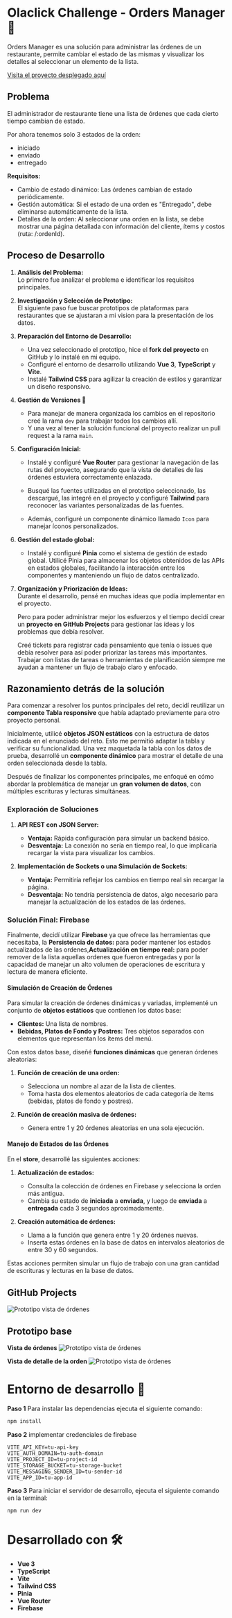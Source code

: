 # Olaclick Challenge - Orders Manager :rocket:

Orders Manager es una solución para administrar las órdenes de un restaurante, permite cambiar el estado de las mismas y visualizar los detalles al seleccionar un elemento de la lista.

[Visita el proyecto desplegado aquí](https://orders-manager-e23b3.web.app/orders)

## Problema

El administrador de restaurante tiene una lista de órdenes que cada cierto tiempo cambian de estado.

Por ahora tenemos solo 3 estados de la orden:

- iniciado
- enviado
- entregado

**Requisitos:**

- Cambio de estado dinámico: Las órdenes cambian de estado periódicamente.
- Gestión automática: Si el estado de una orden es "Entregado", debe eliminarse automáticamente de la lista.
- Detalles de la orden: Al seleccionar una orden en la lista, se debe mostrar una página detallada con información del cliente, ítems y costos (ruta: /:ordenId).

## Proceso de Desarrollo

1. **Análisis del Problema:**  
   Lo primero fue analizar el problema e identificar los requisitos principales.

2. **Investigación y Selección de Prototipo:**  
   El siguiente paso fue buscar prototipos de plataformas para restaurantes que se ajustaran a mi vision para la presentación de los datos.

3. **Preparación del Entorno de Desarrollo:**

   - Una vez seleccionado el prototipo, hice el **fork del proyecto** en GitHub y lo instalé en mi equipo.
   - Configuré el entorno de desarrollo utilizando **Vue 3**, **TypeScript** y **Vite**.
   - Instalé **Tailwind CSS** para agilizar la creación de estilos y garantizar un diseño responsivo.

4. **Gestión de Versiones 📌**

   - Para manejar de manera organizada los cambios en el repositorio creé la rama `dev` para trabajar todos los cambios allí.
   - Y una vez al tener la solución funcional del proyecto realizar un pull request a la rama `main`.

5. **Configuración Inicial:**

   - Instalé y configuré **Vue Router** para gestionar la navegación de las rutas del proyecto, asegurando que la vista de detalles de las órdenes estuviera correctamente enlazada.
   - Busqué las fuentes utilizadas en el prototipo seleccionado, las descargué, las integré en el proyecto y configuré **Tailwind** para reconocer las variantes personalizadas de las fuentes.

   - Además, configuré un componente dinámico llamado `Icon` para manejar íconos personalizados.

6. **Gestión del estado global:**

   - Instalé y configuré **Pinia** como el sistema de gestión de estado global. Utilicé Pinia para almacenar los objetos obtenidos de las APIs en estados globales, facilitando la interacción entre los componentes y manteniendo un flujo de datos centralizado.

7. **Organización y Priorización de Ideas:**  
    Durante el desarrollo, pensé en muchas ideas que podía implementar en el proyecto.

   Pero para poder administrar mejor los esfuerzos y el tiempo decidí crear un **proyecto en GitHub Projects** para gestionar las ideas y los problemas que debía resolver.

   Creé tickets para registrar cada pensamiento que tenía o issues que debía resolver para así poder priorizar las tareas más importantes. Trabajar con listas de tareas o herramientas de planificación siempre me ayudan a mantener un flujo de trabajo claro y enfocado.

## Razonamiento detrás de la solución

Para comenzar a resolver los puntos principales del reto, decidí reutilizar un **componente Tabla responsive** que había adaptado previamente para otro proyecto personal.

Inicialmente, utilicé **objetos JSON estáticos** con la estructura de datos indicada en el enunciado del reto. Esto me permitió adaptar la tabla y verificar su funcionalidad. Una vez maquetada la tabla con los datos de prueba, desarrollé un **componente dinámico** para mostrar el detalle de una orden seleccionada desde la tabla.

Después de finalizar los componentes principales, me enfoqué en cómo abordar la problemática de manejar un **gran volumen de datos**, con múltiples escrituras y lecturas simultáneas.

### Exploración de Soluciones

1. **API REST con JSON Server:**

   - **Ventaja:** Rápida configuración para simular un backend básico.
   - **Desventaja:** La conexión no sería en tiempo real, lo que implicaría recargar la vista para visualizar los cambios.

2. **Implementación de Sockets o una Simulación de Sockets:**

   - **Ventaja:** Permitiría reflejar los cambios en tiempo real sin recargar la página.
   - **Desventaja:** No tendría persistencia de datos, algo necesario para manejar la actualización de los estados de las órdenes.

### Solución Final: Firebase

Finalmente, decidí utilizar **Firebase** ya que ofrece las herramientas que necesitaba, la **Persistencia de datos:** para poder mantener los estados actualizados de las ordenes,**Actualización en tiempo real:** para poder remover de la lista aquellas ordenes que fueron entregadas y por la capacidad de manejar un alto volumen de operaciones de escritura y lectura de manera eficiente.

#### Simulación de Creación de Órdenes

Para simular la creación de órdenes dinámicas y variadas, implementé un conjunto de **objetos estáticos** que contienen los datos base:

- **Clientes:** Una lista de nombres.
- **Bebidas, Platos de Fondo y Postres:** Tres objetos separados con elementos que representan los ítems del menú.

Con estos datos base, diseñé **funciones dinámicas** que generan órdenes aleatorias:

1. **Función de creación de una orden:**

   - Selecciona un nombre al azar de la lista de clientes.
   - Toma hasta dos elementos aleatorios de cada categoría de ítems (bebidas, platos de fondo y postres).

2. **Función de creación masiva de órdenes:**
   - Genera entre 1 y 20 órdenes aleatorias en una sola ejecución.

#### Manejo de Estados de las Órdenes

En el **store**, desarrollé las siguientes acciones:

1. **Actualización de estados:**

   - Consulta la colección de órdenes en Firebase y selecciona la orden más antigua.
   - Cambia su estado de **iniciada** a **enviada**, y luego de **enviada** a **entregada** cada 3 segundos aproximadamente.

2. **Creación automática de órdenes:**
   - Llama a la función que genera entre 1 y 20 órdenes nuevas.
   - Inserta estas órdenes en la base de datos en intervalos aleatorios de entre 30 y 60 segundos.

Estas acciones permiten simular un flujo de trabajo con una gran cantidad de escrituras y lecturas en la base de datos.

## GitHub Projects

![Prototipo vista de órdenes](public/static/github-projects.png)

## Prototipo base

**Vista de órdenes**
![Prototipo vista de órdenes](public/static/orders-view-prototype.png)

**Vista de detalle de la orden**
![Prototipo vista de órdenes](public/static/order-detail-prototype.png)

# Entorno de desarrollo 🔧

**Paso 1**
Para instalar las dependencias ejecuta el siguiente comando:

```bash
npm install
```

**Paso 2**
implementar credenciales de firebase

```env
VITE_API_KEY=tu-api-key
VITE_AUTH_DOMAIN=tu-auth-domain
VITE_PROJECT_ID=tu-project-id
VITE_STORAGE_BUCKET=tu-storage-bucket
VITE_MESSAGING_SENDER_ID=tu-sender-id
VITE_APP_ID=tu-app-id
```

**Paso 3**
Para iniciar el servidor de desarrollo, ejecuta el siguiente comando en la terminal:

```bash
npm run dev
```

# Desarrollado con 🛠️

- **Vue 3**
- **TypeScript**
- **Vite**
- **Tailwind CSS**
- **Pinia**
- **Vue Router**
- **Firebase**

